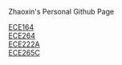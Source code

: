 Zhaoxin's Personal Github Page

[ECE164](https://zhaoxin-hu.github.io/ECE164)<br/>
[ECE264](https://zhaoxin-hu.github.io/ECE264)<br/>
[ECE222A](https://zhaoxin-hu.github.io/ECE222A)<br/>
[ECE265C](https://zhaoxin-hu.github.io/ECE265C)<br/>
